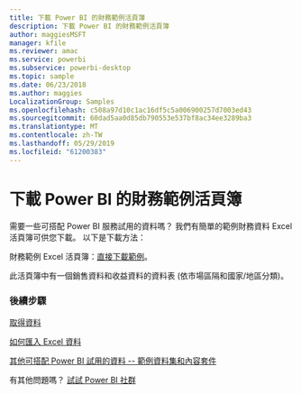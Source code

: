 ```yaml
---
title: 下載 Power BI 的財務範例活頁簿
description: 下載 Power BI 的財務範例活頁簿
author: maggiesMSFT
manager: kfile
ms.reviewer: amac
ms.service: powerbi
ms.subservice: powerbi-desktop
ms.topic: sample
ms.date: 06/23/2018
ms.author: maggies
LocalizationGroup: Samples
ms.openlocfilehash: c508a97d10c1ac16df5c5a006900257d7003ed43
ms.sourcegitcommit: 60dad5aa0d85db790553e537bf8ac34ee3289ba3
ms.translationtype: MT
ms.contentlocale: zh-TW
ms.lasthandoff: 05/29/2019
ms.locfileid: "61200383"
---
```

# <a name="download-the-financial-sample-workbook-for-power-bi"></a>下載 Power BI 的財務範例活頁簿
需要一些可搭配 Power BI 服務試用的資料嗎？ 我們有簡單的範例財務資料 Excel 活頁簿可供您下載。  以下是下載方法：

財務範例 Excel 活頁簿：[直接下載範例](http://go.microsoft.com/fwlink/?LinkID=521962)。

此活頁簿中有一個銷售資料和收益資料的資料表 (依市場區隔和國家/地區分類)。

### <a name="next-steps"></a>後續步驟
[取得資料](service-get-data.md)

[如何匯入 Excel 資料](service-excel-workbook-files.md)

[其他可搭配 Power BI 試用的資料 -- 範例資料集和內容套件](sample-datasets.md)

有其他問題嗎？ [試試 Power BI 社群](http://community.powerbi.com/)

